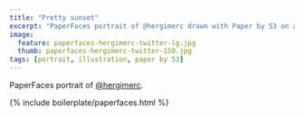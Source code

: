 ```yaml
---
title: "Pretty sunset"
excerpt: "PaperFaces portrait of @hergimerc drawn with Paper by 53 on an iPad."
image: 
  feature: paperfaces-hergimerc-twitter-lg.jpg
  thumb: paperfaces-hergimerc-twitter-150.jpg
tags: [portrait, illustration, paper by 53]
---
```


PaperFaces portrait of [@hergimerc](http://twitter.com/hergimerc).

{% include boilerplate/paperfaces.html %}